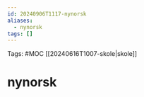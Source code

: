 ```yaml
---
id: 20240906T1117-nynorsk
aliases:
  - nynorsk
tags: []
---
```


Tags: #MOC [[20240616T1007-skole|skole]]

# nynorsk
